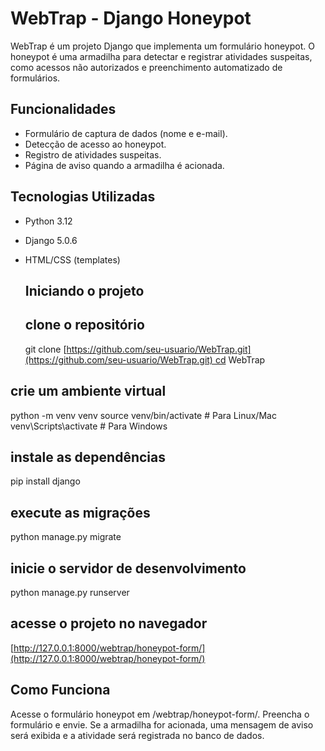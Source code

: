 # WebTrap - Django Honeypot

WebTrap é um projeto Django que implementa um formulário honeypot. O honeypot é uma armadilha para detectar e registrar atividades suspeitas, como acessos não autorizados e preenchimento automatizado de formulários.

## Funcionalidades

- Formulário de captura de dados (nome e e-mail).
- Detecção de acesso ao honeypot.
- Registro de atividades suspeitas.
- Página de aviso quando a armadilha é acionada.

## Tecnologias Utilizadas

- Python 3.12
- Django 5.0.6
- HTML/CSS (templates)
    
    ## Iniciando o projeto
    
    ## clone o repositório
    
    git clone [https://github.com/seu-usuario/WebTrap.git](https://github.com/seu-usuario/WebTrap.git) cd WebTrap

## crie um ambiente virtual

python -m venv venv source venv/bin/activate # Para Linux/Mac venv\Scripts\activate # Para Windows

## instale as dependências

pip install django

## execute as migrações

python manage.py migrate

## inicie o servidor de desenvolvimento

python manage.py runserver

## acesse o projeto no navegador

[http://127.0.0.1:8000/webtrap/honeypot-form/](http://127.0.0.1:8000/webtrap/honeypot-form/)

## Como Funciona

Acesse o formulário honeypot em /webtrap/honeypot-form/. Preencha o formulário e envie. Se a armadilha for acionada, uma mensagem de aviso será exibida e a atividade será registrada no banco de dados.
